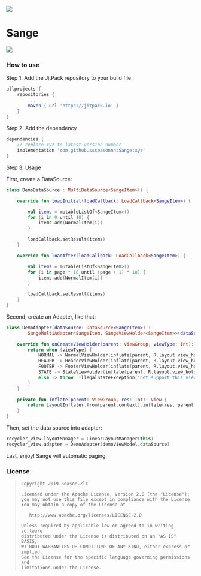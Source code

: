 ![](https://raw.githubusercontent.com/ssseasonnn/Sange/master/sange_icon.png)

# Sange

[![](https://jitpack.io/v/ssseasonnn/Sange.svg)](https://jitpack.io/#ssseasonnn/Sange)

### How to use

Step 1. Add the JitPack repository to your build file
```gradle
allprojects {
    repositories {
        ...
        maven { url 'https://jitpack.io' }
    }
}
```

Step 2. Add the dependency

```gradle
dependencies {
    // replace xyz to latest version number
	implementation 'com.github.ssseasonnn:Sange:xyz'
}
```

Step 3. Usage

First, create a DataSource:

```kotlin
class DemoDataSource : MultiDataSource<SangeItem>() {

    override fun loadInitial(loadCallback: LoadCallback<SangeItem>) {

        val items = mutableListOf<SangeItem>()
        for (i in 0 until 10) {
            items.add(NormalItem(i))
        }

        loadCallback.setResult(items)
    }

    override fun loadAfter(loadCallback: LoadCallback<SangeItem>) {

        val items = mutableListOf<SangeItem>()
        for (i in page * 10 until (page + 1) * 10) {
            items.add(NormalItem(i))
        }

        loadCallback.setResult(items)
    }
}

```

Second, create an Adapter, like that:

```kotlin
class DemoAdapter(dataSource: DataSource<SangeItem>) :
        SangeMultiAdapter<SangeItem, SangeViewHolder<SangeItem>>(dataSource) {

    override fun onCreateViewHolder(parent: ViewGroup, viewType: Int): SangeViewHolder<SangeItem> {
        return when (viewType) {
            NORMAL -> NormalViewHolder(inflate(parent, R.layout.view_holder_normal))
            HEADER -> HeaderViewHolder(inflate(parent, R.layout.view_holder_header))
            FOOTER -> FooterViewHolder(inflate(parent, R.layout.view_holder_footer))
            STATE -> StateViewHolder(inflate(parent, R.layout.view_holder_state))
            else -> throw  IllegalStateException("not support this view type:[$viewType]")
        }
    }

    private fun inflate(parent: ViewGroup, res: Int): View {
        return LayoutInflater.from(parent.context).inflate(res, parent, false)
    }
}
```

Then, set the data source into adapter:

```kotlin
recycler_view.layoutManager = LinearLayoutManager(this)
recycler_view.adapter = DemoAdapter(demoViewModel.dataSource)
```

Last, enjoy! Sange will  automatic paging.

### License

> ```
> Copyright 2019 Season.Zlc
>
> Licensed under the Apache License, Version 2.0 (the "License");
> you may not use this file except in compliance with the License.
> You may obtain a copy of the License at
>
>    http://www.apache.org/licenses/LICENSE-2.0
>
> Unless required by applicable law or agreed to in writing, software
> distributed under the License is distributed on an "AS IS" BASIS,
> WITHOUT WARRANTIES OR CONDITIONS OF ANY KIND, either express or implied.
> See the License for the specific language governing permissions and
> limitations under the License.
> ```
